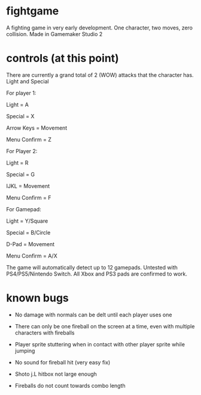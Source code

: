 # fightgame
 A fighting game in very early development. One character, two moves, zero collision. Made in Gamemaker Studio 2

# controls (at this point)
 There are currently a grand total of 2 (WOW) attacks that the character has. Light and Special

 
 For player 1:
 
  Light = A
  
  Special = X
  
  Arrow Keys = Movement
  
  Menu Confirm = Z



 For Player 2:
 
  Light = R
  
  Special = G
  
  IJKL = Movement
  
  Menu Confirm = F



 For Gamepad:
 
  Light = Y/Square
  
  Special = B/Circle
  
  D-Pad = Movement
  
  Menu Confirm = A/X


 The game will automatically detect up to 12 gamepads. Untested with PS4/PS5/Nintendo Switch. All Xbox and PS3 pads are confirmed to work.

# known bugs

 * No damage with normals can be delt until each player uses one
 
 * There can only be one fireball on the screen at a time, even with multiple characters with fireballs
 
 * Player sprite stuttering when in contact with other player sprite while jumping

 * No sound for fireball hit (very easy fix)

 * Shoto j.L hitbox not large enough

 * Fireballs do not count towards combo length

  
